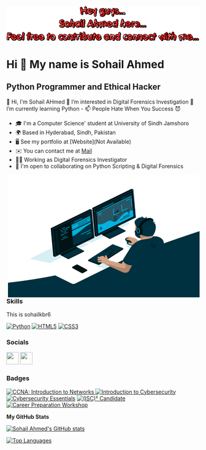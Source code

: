 <p  align="center"><img src = "https://github.com/sohailkbr6/sohailkbr6/blob/main/intro.gif"></p>

Hi 👋 My name is Sohail Ahmed
=====================

Python Programmer and Ethical Hacker
------------------------------------

👋 Hi, I'm Sohail AHmed 👀 I’m interested in Digital Forensics Investigation 🌱 I’m currently learning Python - 📫 People Hate When You Success 😈 

* 🎓 I'm a Computer Science' student at University of Sindh Jamshoro
* 🌍  Based in Hyderabad, Sindh, Pakistan
* 🖥️  See my portfolio at [Website](Not Available)
* ✉️  You can contact me at [Mail](sohailahmedsak4@gmail.com)
* 👨‍💻 Working as Digital Forensics Investigator
* 🤝  I'm open to collaborating on Python Scripting & Digital Forensics

<img align="right" alt="GIF" src="https://github.com/sohailkbr6/sohailkbr6/blob/main/code.gif?raw=true" width="500" height="320" />

### Skills

This is sohailkbr6

<p align="left">
<a href="https://www.python.org/" target="_blank" rel="noreferrer"><img src="https://raw.githubusercontent.com/danielcranney/readme-generator/main/public/icons/skills/python-colored.svg" width="36" height="36" alt="Python" /></a>
<a href="https://developer.mozilla.org/en-US/docs/Glossary/HTML5" target="_blank" rel="noreferrer"><img src="https://raw.githubusercontent.com/danielcranney/readme-generator/main/public/icons/skills/html5-colored.svg" width="36" height="36" alt="HTML5" /></a>
<a href="https://www.w3.org/TR/CSS/#css" target="_blank" rel="noreferrer"><img src="https://raw.githubusercontent.com/danielcranney/readme-generator/main/public/icons/skills/css3-colored.svg" width="36" height="36" alt="CSS3" /></a>
</p>

### Socials

<p align="left"> <a href="https://www.github.com/sohailkbr6" target="_blank" rel="noreferrer"><img src="https://raw.githubusercontent.com/danielcranney/readme-generator/main/public/icons/socials/github.svg" width="32" height="32" /></a> 
<a href="http://www.instagram.com/sohailkbr6" target="_blank" rel="noreferrer"><img src="https://raw.githubusercontent.com/danielcranney/readme-generator/main/public/icons/socials/instagram.svg" width="32" height="32" /></a> 
</a></p>

### Badges

<p align="left"> 
<a href="https://www.credly.com/badges/3be820eb-4b61-4a23-875b-b8122578a2f7" target="_blank" rel="noreferrer"><img class="cr-badges-full-badge__img" src="https://images.credly.com/size/340x340/images/70d71df5-f3dc-4380-9b9d-f22513a70417/CCNAITN__1_.png" alt="CCNA: Introduction to Networks" width="120" height="120"</a>
<a href="https://www.credly.com/badges/b9b71ad3-6fef-46ed-92ee-1b375c278e45" target="_blank" rel="noreferrer"><img class="cr-badges-full-badge__img" src="https://images.credly.com/size/340x340/images/af8c6b4e-fc31-47c4-8dcb-eb7a2065dc5b/I2CS__1_.png" alt="Introduction to Cybersecurity" width="120" height="120"></a>
<a href="https://www.credly.com/badges/00c83c43-b9df-4b3c-8f30-cb1782e468c1" target="_blank" rel="noreferrer"><img class="cr-badges-full-badge__img" src="https://images.credly.com/size/340x340/images/054913b2-e271-49a2-a1a4-9bf1c1f9a404/CyberEssentials.png" alt="Cybersecurity Essentials" width="120" height="120"></a>
<a href="https://www.credly.com/badges/9ea5c805-2c14-445f-a3c8-526937a6893f" target="_blank" rel="noreferrer"><img class="cr-badges-full-badge__img" src="https://images.credly.com/size/340x340/images/3829db50-49a8-4f30-85c5-639ffc4a7b2f/image.png" alt="(ISC)² Candidate" width="120" height="120"></a>
<a href="https://www.credly.com/badges/764170e1-f531-436c-82bd-32c56254edaf" target="_blank" rel="noreferrer"><img class="cr-badges-full-badge__img" src="https://images.credly.com/size/340x340/images/8d97e39e-2a05-4ed7-88a3-3413bc88c7bd/CPW.png" alt="Career Preparation Workshop" width="120" height="120"></a>
</p>



<b>My GitHub Stats</b>

<a href="http://www.github.com/sohailkbr6"><img src="https://github-readme-stats.vercel.app/api?username=sohailkbr6&show_icons=true&hide=&count_private=true&title_color=0891b2&text_color=ffffff&icon_color=0891b2&bg_color=1c1917&hide_border=true&show_icons=true" alt="Sohail Ahmed's GitHub stats" /></a>

<a href="https://github.com/sohailkbr6" align="left"><img src="https://github-readme-stats.vercel.app/api/top-langs/?username=sohailkbr6&langs_count=10&title_color=0891b2&text_color=ffffff&icon_color=0891b2&bg_color=1c1917&hide_border=true&locale=en&custom_title=Top%20%Languages" alt="Top Languages" /></a>              
